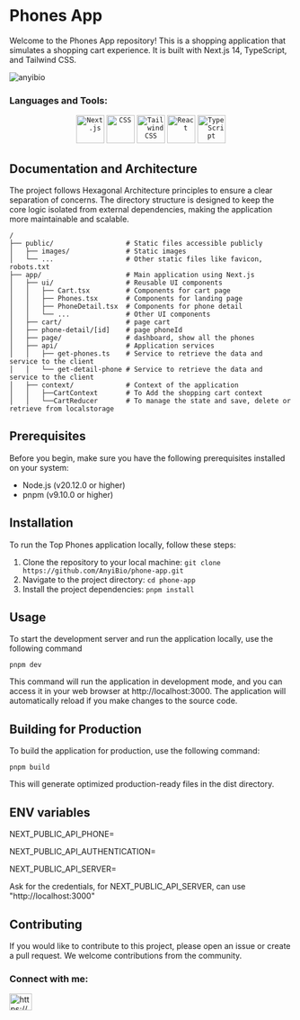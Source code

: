 # Phones App

Welcome to the Phones App repository! This is a shopping application that simulates a shopping cart experience. It is built with Next.js 14, TypeScript, and Tailwind CSS.

<p align="left"> <img src="https://komarev.com/ghpvc/?username=anyibio&label=Profile%20views&color=0e75b6&style=flat" alt="anyibio" /> </p>

<h3 align="left">Languages and Tools:</h3>
<div align="center">
	<code><img width="50" src="https://github.com/marwin1991/profile-technology-icons/assets/136815194/5f8c622c-c217-4649-b0a9-7e0ee24bd704" alt="Next.js" title="Next.js"/></code>
	<code><img width="50" src="https://user-images.githubusercontent.com/25181517/183898674-75a4a1b1-f960-4ea9-abcb-637170a00a75.png" alt="CSS" title="CSS"/></code>
	<code><img width="50" src="https://user-images.githubusercontent.com/25181517/202896760-337261ed-ee92-4979-84c4-d4b829c7355d.png" alt="Tailwind CSS" title="Tailwind CSS"/></code>
	<code><img width="50" src="https://user-images.githubusercontent.com/25181517/183897015-94a058a6-b86e-4e42-a37f-bf92061753e5.png" alt="React" title="React"/></code>
	<code><img width="50" src="https://user-images.githubusercontent.com/25181517/183890598-19a0ac2d-e88a-4005-a8df-1ee36782fde1.png" alt="TypeScript" title="TypeScript"/></code>
</div>

## Documentation and Architecture

The project follows Hexagonal Architecture principles to ensure a clear separation of concerns. The directory structure is designed to keep the core logic isolated from external dependencies, making the application more maintainable and scalable.

```plaintext
/
├── public/                  # Static files accessible publicly
│   ├── images/              # Static images
│   └── ...                  # Other static files like favicon, robots.txt
├── app/                     # Main application using Next.js
│   ├── ui/                  # Reusable UI components
│   │   ├── Cart.tsx         # Components for cart page
│   │   ├── Phones.tsx       # Components for landing page
│   │   ├── PhoneDetail.tsx  # Components for phone detail
│   │   └── ...              # Other UI components
│   ├── cart/                # page cart
│   ├── phone-detail/[id]    # page phoneId
│   ├── page/                # dashboard, show all the phones
│   ├── api/                 # Application services
│   │   ├── get-phones.ts    # Service to retrieve the data and service to the client
│   │   └── get-detail-phone # Service to retrieve the data and service to the client
│   ├── context/             # Context of the application
│   │   ├──CartContext       # To Add the shopping cart context
│   │   └──CartReducer       # To manage the state and save, delete or retrieve from localstorage
```

## Prerequisites

Before you begin, make sure you have the following prerequisites installed on your system:

- Node.js (v20.12.0 or higher)
- pnpm (v9.10.0 or higher)

## Installation

To run the Top Phones application locally, follow these steps:

1. Clone the repository to your local machine:
   `git clone https://github.com/AnyiBio/phone-app.git`
2. Navigate to the project directory:
   `cd phone-app`
3. Install the project dependencies:
   `pnpm install`

## Usage

To start the development server and run the application locally, use the following command

`pnpm dev`

This command will run the application in development mode, and you can access it in your web browser at http://localhost:3000. The application will automatically reload if you make changes to the source code.

## Building for Production

To build the application for production, use the following command:

`pnpm build`

This will generate optimized production-ready files in the dist directory.

## ENV variables

NEXT_PUBLIC_API_PHONE=

NEXT_PUBLIC_API_AUTHENTICATION=

NEXT_PUBLIC_API_SERVER=

Ask for the credentials, for NEXT_PUBLIC_API_SERVER, can use "http://localhost:3000"

## Contributing

If you would like to contribute to this project, please open an issue or create a pull request. We welcome contributions from the community.

<h3 align="left">Connect with me:</h3>
<p align="left">
<a href="https://www.linkedin.com/in/anyi-jaramillo-henao-biobio" target="blank"><img align="center" src="https://raw.githubusercontent.com/rahuldkjain/github-profile-readme-generator/master/src/images/icons/Social/linked-in-alt.svg" alt="https://www.linkedin.com/in/anyi-jaramillo-henao-biobio" height="30" width="40" /></a>
</p>
